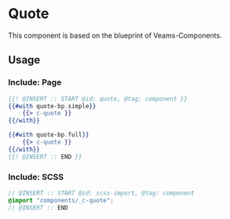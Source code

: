 # Quote

This component is based on the blueprint of Veams-Components.

## Usage

### Include: Page

``` hbs
{{! @INSERT :: START @id: quote, @tag: component }}
{{#with quote-bp.simple}}
	{{> c-quote }}
{{/with}}

{{#with quote-bp.full}}
	{{> c-quote }}
{{/with}}
{{! @INSERT :: END }}
```

### Include: SCSS

``` scss
// @INSERT :: START @id: scss-import, @tag: component
@import "components/_c-quote";
// @INSERT :: END
```
